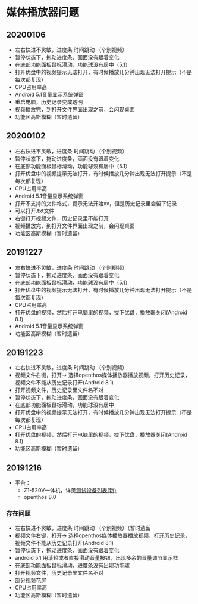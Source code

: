 # 媒体播放器问题
## 20200106
- 左右快进不灵敏，进度条 时间跳动 （个别视频）
- 暂停状态下，拖动进度条，画面没有跟着变化 
- 在底部功能面板鼠标滑动，功能球没有居中（5.1）
- 打开优盘中的视频提示无法打开，有时候播放几分钟出现无法打开提示（不是每次都复现）
- CPU占用率高
- Android 5.1音量显示系统弹窗
- 重启电脑，历史记录变成透明
- 视频播放完，到打开文件界面出现之前，会闪现桌面
- 功能区高斯模糊（暂时遗留）

## 20200102
- 左右快进不灵敏，进度条 时间跳动 （个别视频）
- 暂停状态下，拖动进度条，画面没有跟着变化 
- 在底部功能面板鼠标滑动，功能球没有居中（5.1）
- 打开优盘中的视频提示无法打开，有时候播放几分钟出现无法打开提示（不是每次都复现）
- CPU占用率高
- Android 5.1音量显示系统弹窗
- 打开不支持的文件格式，提示无法开始xx，但是历史记录里会留下记录
- 可以打开.txt文件
- 右键打开视频文件，历史记录里不能打开
- 视频播放完，到打开文件界面出现之前，会闪现桌面
- 功能区高斯模糊（暂时遗留）

## 20191227
- 左右快进不灵敏，进度条 时间跳动 （个别视频）
- 暂停状态下，拖动进度条，画面没有跟着变化 
- 在底部功能面板鼠标滑动，功能球没有居中（5.1）
- 打开优盘中的视频提示无法打开，有时候播放几分钟出现无法打开提示（不是每次都复现）
- CPU占用率高
- 打开优盘的视频，然后打开电脑里的视频，拔下优盘，播放器关闭(Android 8.1)
- Android 5.1音量显示系统弹窗
- 功能区高斯模糊（暂时遗留）

## 20191223
- 左右快进不灵敏，进度条 时间跳动 （个别视频）
- 视频文件右键，打开-> 选择openthos媒体播放器播放视频，打开历史记录，视频文件不能从历史记录打开(Android 8.1)
- 打开视频文件，历史记录里文件名不对
- 暂停状态下，拖动进度条，画面没有跟着变化 
- 在底部功能面板鼠标滑动，功能球没有居中
- 打开优盘中的视频提示无法打开，有时候播放几分钟出现无法打开提示（不是每次都复现）
- CPU占用率高
- 打开优盘的视频，然后打开电脑里的视频，拔下优盘，播放器关闭(Android 8.1)
- 功能区高斯模糊（暂时遗留）


## 20191216

- 平台：
   - Z1-520V一体机，详见[测试设备列表(新)](https://github.com/openthos/app-testing-results/blob/master/list/%E6%B5%8B%E8%AF%95%E8%AE%BE%E5%A4%87%E5%88%97%E8%A1%A8%E6%96%B0.md)
   - openthos 8.0

### 存在问题
- 左右快进不灵敏，进度条 时间跳动 （个别视频）（暂时遗留
- 视频文件右键，打开-> 选择openthos媒体播放器播放视频，打开历史记录，视频文件不能从历史记录打开(Android 8.1)
- 暂停状态下，拖动进度条，画面没有跟着变化 
- android 5.1 用滚轮或者直接滑动音量按钮，出现多余的音量调节显示框
- 在底部功能面板鼠标滑动，进度条没有出现功能球
- 打开视频文件，历史记录里文件名不对
- 部分视频花屏
- CPU占用率高
- 功能区高斯模糊（暂时遗留）

